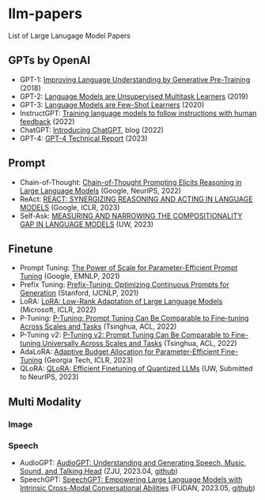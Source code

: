 # llm-papers
List of Large Lanugage Model Papers


## GPTs by OpenAI

- GPT-1: [Improving Language Understanding by Generative Pre-Training](https://cdn.openai.com/research-covers/language-unsupervised/language_understanding_paper.pdf) (2018)
- GPT-2: [Language Models are Unsupervised Multitask Learners](https://cdn.openai.com/better-language-models/language_models_are_unsupervised_multitask_learners.pdf) (2019)
- GPT-3: [Language Models are Few-Shot Learners](https://arxiv.org/pdf/2005.14165.pdf) (2020)
- InstructGPT: [Training language models to follow instructions with human feedback](https://arxiv.org/pdf/2203.02155.pdf) (2022)
- ChatGPT: [Introducing ChatGPT](https://openai.com/blog/chatgpt), blog (2022)
- GPT-4: [GPT-4 Technical Report](https://arxiv.org/pdf/2303.08774.pdf) (2023)


## Prompt

- Chain-of-Thought: [Chain-of-Thought Prompting Elicits Reasoning in Large Language Models](https://arxiv.org/pdf/2201.11903.pdf) (Google, NeurIPS, 2022)
- ReAct: [REACT: SYNERGIZING REASONING AND ACTING IN LANGUAGE MODELS](https://arxiv.org/pdf/2210.03629.pdf) (Google, ICLR, 2023)
- Self-Ask: [MEASURING AND NARROWING THE COMPOSITIONALITY GAP IN LANGUAGE MODELS](https://arxiv.org/pdf/2210.03350.pdf) (UW, 2023)

## Finetune
- Prompt Tuning: [The Power of Scale for Parameter-Efficient Prompt Tuning](https://arxiv.org/pdf/2104.08691.pdf) (Google, EMNLP, 2021)
- Prefix Tuning: [Prefix-Tuning: Optimizing Continuous Prompts for Generation](https://arxiv.org/pdf/2101.00190.pdf) (Stanford, IJCNLP, 2021)
- LoRA: [LoRA: Low-Rank Adaptation of Large Language Models](https://arxiv.org/pdf/2106.09685.pdf) (Microsoft, ICLR, 2022)
- P-Tuning: [P-Tuning: Prompt Tuning Can Be Comparable to Fine-tuning Across Scales and Tasks](https://aclanthology.org/2022.acl-short.8.pdf) (Tsinghua, ACL, 2022)
- P-Tuning v2: [P-Tuning v2: Prompt Tuning Can Be Comparable to Fine-tuning Universally Across Scales and Tasks](https://arxiv.org/pdf/2110.07602.pdf) (Tsinghua, ACL, 2022)
- AdaLoRA: [Adaptive Budget Allocation for Parameter-Efficient Fine-Tuning](https://arxiv.org/pdf/2303.10512.pdf) (Georgia Tech, ICLR, 2023)
- QLoRA: [QLoRA: Efficient Finetuning of Quantized LLMs](https://arxiv.org/pdf/2305.14314.pdf) (UW, Submitted to NeurIPS, 2023)

## Multi Modality

### Image

### Speech

- AudioGPT: [AudioGPT: Understanding and Generating Speech, Music, Sound, and Talking Head](https://arxiv.org/pdf/2304.12995.pdf) (ZJU, 2023.04, [github](https://github.com/AIGC-Audio/AudioGPT))
- SpeechGPT: [SpeechGPT: Empowering Large Language Models with Intrinsic Cross-Modal Conversational Abilities](https://arxiv.org/pdf/2305.11000.pdf) (FUDAN, 2023.05, [github](https://0nutation.github.io/SpeechGPT.github.io/))
